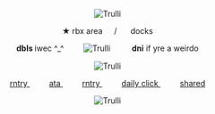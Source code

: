<p align=center> <body><img src="https://64.media.tumblr.com/7b0bac03e9ba5d43ab8fa0abd5f74173/2a577b39b15547dc-80/s400x600/3baa16afe71e2e9ef2e76a8b4eae7ca77fa2ab37.pnj" alt="Trulli"</body>

<p align=center> <b> ★ </b> rbx area⠀⠀/ ⠀⠀docks  
<p align=center>  <b> dbls </b> iwec  ^_^⠀⠀⠀  <body><img src="https://files.catbox.moe/fbgkei.gif" alt="Trulli"</body> ⠀⠀⠀  𝐝𝐧𝐢 if yre a weirdo  <p align=center> <body><img src="https://files.catbox.moe/ki837i.gif" alt="Trulli"</body>
<p align=center>  <a href="https://rentry.co/pisscore"> rntry </a>  ⠀⠀⠀ <a href="https://2time.atabook.org/"> ata </a>  ⠀⠀⠀ <a href="https://rentry.co/vanitaskirimi"> rntry </a>  ⠀⠀⠀ <a href="https://arab.org/click-to-help/"> daily click </a>   ⠀⠀⠀ <a href="https://rentry.co/cheesecakers"> shared </a>
<p align=center> <body><img src="https://64.media.tumblr.com/7b0bac03e9ba5d43ab8fa0abd5f74173/2a577b39b15547dc-80/s400x600/3baa16afe71e2e9ef2e76a8b4eae7ca77fa2ab37.pnj" alt="Trulli"</body>




